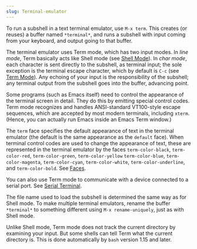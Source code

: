 ```yaml
---
slug: Terminal-emulator
---
```


To run a subshell in a text terminal emulator, use `M-x term`. This creates (or reuses) a buffer named `*terminal*`, and runs a subshell with input coming from your keyboard, and output going to that buffer.

The terminal emulator uses Term mode, which has two input modes. In *line mode*, Term basically acts like Shell mode (see [Shell Mode](Shell-Mode)). In *char mode*, each character is sent directly to the subshell, as terminal input; the sole exception is the terminal escape character, which by default is `C-c` (see [Term Mode](Term-Mode)). Any echoing of your input is the responsibility of the subshell; any terminal output from the subshell goes into the buffer, advancing point.

Some programs (such as Emacs itself) need to control the appearance of the terminal screen in detail. They do this by emitting special control codes. Term mode recognizes and handles ANSI-standard VT100-style escape sequences, which are accepted by most modern terminals, including `xterm`. (Hence, you can actually run Emacs inside an Emacs Term window.)

The `term` face specifies the default appearance of text in the terminal emulator (the default is the same appearance as the `default` face). When terminal control codes are used to change the appearance of text, these are represented in the terminal emulator by the faces `term-color-black`, `term-color-red`, `term-color-green`, `term-color-yellow` `term-color-blue`, `term-color-magenta`, `term-color-cyan`, `term-color-white`, `term-color-underline`, and `term-color-bold`. See [Faces](Faces).

You can also use Term mode to communicate with a device connected to a serial port. See [Serial Terminal](Serial-Terminal).

The file name used to load the subshell is determined the same way as for Shell mode. To make multiple terminal emulators, rename the buffer `*terminal*` to something different using `M-x rename-uniquely`, just as with Shell mode.

Unlike Shell mode, Term mode does not track the current directory by examining your input. But some shells can tell Term what the current directory is. This is done automatically by `bash` version 1.15 and later.

